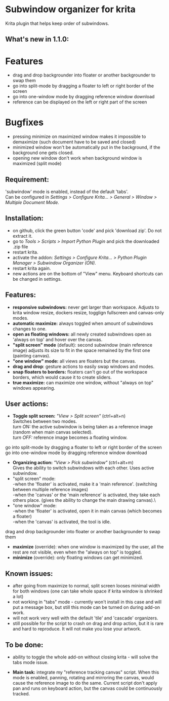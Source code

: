 # Subwindow organizer for krita
Krita plugin that helps keep order of subwindows.

## What's new in 1.1.0:
# Features
- drag and drop backgrounder into floater or another backgrounder to swap them
- go into split-mode by dragging a floater to left or right border of the screen
- go into one-window mode by dragging reference window download
- reference can be displayed on the left or right part of the screen

# Bugfixes

- pressing minimize on maximized window makes it impossible to demaximize (such document have to be saved and closed)
- minimized window won't be automatically put in the background, if the background one gets closed.
- opening new window don't work when background window is maximized (split mode)

## Requirement:
'subwindow' mode is enabled, instead of the default 'tabs'.\
Can be configured in *Settings > Configure Krita... > General > Window > Multiple Document Mode.*

## Installation:
- on github, click the green button 'code' and pick 'download zip'. Do not extract it.
- go to *Tools > Scripts > Import Python Plugin* and pick the downloaded .zip file
- restart krita.
- activate the addon: *Settings > Configure Krita... > Python Plugin Manager > Subwindow Organizer (ON).*
- restart krita again.
- new actions are on the bottom of "View" menu. Keyboard shortcuts can be changed in settings.

## Features:
- **responsive subwindows:** never get larger than workspace. Adjusts to krita window resize, dockers resize, togglign fullscreen and canvas-only modes.
- **automatic maximize:** always toggled when amount of subwindows changes to one.
- **open as floating windows:** all newly created subwindows open as 'always on top' and hover over the canvas.
- **"split screen" mode** (default): second subwindow (main reference image) adjusts its size to fit in the space remained by the first one (painting canvas).
- **"one window" mode:** all views are floaters but the canvas.
- **drag and drop**: gesture actions to easily swap windows and modes.
- **snap floaters to borders:** floaters can't go out of the workspace borders, which would cause it to create sliders.
- **true maximize:** can maximize one window, without "always on top" windows appearing.

## User actions:
- **Toggle split screen:** *"View > Split screen"* (ctrl+alt+n)\
Switches between two modes.\
*turn ON:* the active subwindow is being taken as a reference image (random when main canvas selected).\
*turn OFF:* reference image becomes a floating window.

go into split-mode by dragging a floater to left or right border of the screen
go into one-window mode by dragging reference window download

- **Organizing action:** *"View > Pick subwindow"* (ctrl+alt+m)\
Gives the ability to switch subwindows with each other. Uses active subwindow.
- "split screen" mode:\
    -when the 'floater' is activated, make it a 'main reference'. (switching between multiple reference images)\
    -when the 'canvas' or the 'main reference' is activated, they take each others place. (gives the ability to change the main drawing canvas).\
- "one window" mode:\
    -when the 'floater' is activated, open it in main canvas (which becomes a floater)\
    -when the 'canvas' is activated, the tool is idle.
 
drag and drop backgrounder into floater or another backgrounder to swap them
 
- **maximize** (override): when one window is maximized by the user, all the rest are not visible, even when the "always on top" is toggled.
- **minimize** (override): only floating windows can get minimized.

## Known issues:

- after going from maximize to normal, split screen looses minimal width for both windows (one can take whole space if krita window is shrinked a lot)
- not working in "tabs" mode - currently won't install in this case and will put a message box, but still this mode can be turned on during add-on work.
- will not work very well with the default 'tile' and 'cascade' organizers.
- still possible for the script to crash on drag and drop action, but it is rare and hard to reproduce. It will not make you lose your artwork.

## To be done:
- ability to toggle the whole add-on without closing krita - will solve the tabs mode issue.

- **Main task:** integrate my "reference tracking canvas" script. When this mode is enabled, panning, rotating and mirroring the canvas, would cause the reference image to do the same. Current script don't apply pan and runs on keyboard action, but the canvas could be continuously tracked.
